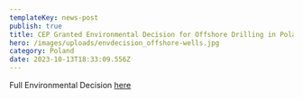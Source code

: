 ```yaml
---
templateKey: news-post
publish: true
title: CEP Granted Environmental Decision for Offshore Drilling in Poland
hero: /images/uploads/envdecision_offshore-wells.jpg
category: Poland
date: 2023-10-13T18:33:09.556Z
---
```

Full Environmental Decision [here](https://www.cepetro.com/images/uploads/environmental-decision-offshore-2022-08-26.pdf)
